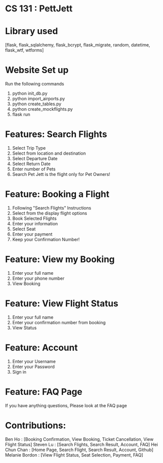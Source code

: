 # CS 131 : PettJett

# Library used
[flask, flask_sqlalchemy, flask_bcrypt, flask_migrate, random, datetime, flask_wtf, wtforms]

# Website Set up 
Run the following commands
1. python init_db.py
2. python import_airports.py
3. python create_tables.py
4. python create_mockflights.py
5. flask run

# Features: Search Flights
1. Select Trip Type
2. Select from location and destination
3. Select Departure Date
4. Select Return Date
5. Enter number of Pets
6. Search
Pet Jett is the flight only for Pet Owners!

# Feature: Booking a Flight
1. Following "Search Flights" Instructions
2. Select from the display flight options
3. Book Selected Flights
4. Enter your information
5. Select Seat
6. Enter your payment
7. Keep your Confirmation Number!

# Feature: View my Booking
1. Enter your full name
2. Enter your phone number
3. View Booking

# Feature: View Flight Status
1. Enter your full name
2. Enter your confirmation number from booking
3. View Status

# Feature: Account
1. Enter your Username
2. Enter your Password
3. Sign in

# Feature: FAQ Page
If you have anything questions, Please look at the FAQ page

# Contributions:
Ben Ho : [Booking Confirmation, View Booking, Ticket Cancellation, View Flight Status]
Steven Lu : [Search Flights, Search Result, Account, FAQ]
Hei Chun Chan : [Home Page, Search Flight, Search Result, Account, Github]
Melanie Bordon : [View Flight Status, Seat Selection, Payment, FAQ]